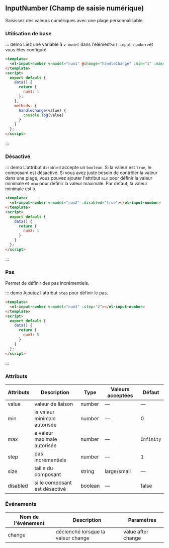 <script>
  export default {
    data() {
      return {
        num1: 1,
        num2: 1,
        num3: 5
      }
    },
    methods: {
      handleChange(value) {
        console.log(value);
      }
    }
  };
</script>

## InputNumber (Champ de saisie numérique)

Saisissez des valeurs numériques avec une plage personnalisable.

### Utilisation de base

::: demo Liez une variable à `v-model` dans l'élément` <el-input-number> `et vous êtes configuré.
```html
<template>
  <el-input-number v-model="num1" @change="handleChange" :min="1" :max="10"></el-input-number>
</template>
<script>
  export default {
    data() {
      return {
        num1: 1
      };
    },
    methods: {
      handleChange(value) {
        console.log(value)
      }
    }
  };
</script>
```
:::

### Désactivé

::: demo L'attribut `disabled` accepte un `boolean`. Si la valeur est `true`, le composant est désactivé. Si vous avez juste besoin de contrôler la valeur dans une plage, vous pouvez ajouter l'attribut `min` pour définir la valeur minimale et` max` pour définir la valeur maximale. Par défaut, la valeur minimale est `0`.
```html
<template>
  <el-input-number v-model="num2" :disabled="true"></el-input-number>
</template>
<script>
  export default {
    data() {
      return {
        num2: 1
      }
    }
  };
</script>
```
:::

### Pas

Permet de définir des pas incrémentiels.

::: demo Ajoutez l'attribut `step` pour définir le pas.
```html
<template>
  <el-input-number v-model="num3" :step="2"></el-input-number>
</template>
<script>
  export default {
    data() {
      return {
        num3: 5
      }
    }
  };
</script>
```
:::

### Attributs
| Attributs      | Description          | Type      | Valeurs acceptées       | Défaut  |
|----| ----| ---| ----| -----|
|value | valeur de liaison | number | — | — |
|min | la valeur minimale autorisée | number | — | 0 |
|max | a valeur maximale autorisée | number | — | `Infinity` |
|step | pas incrémentiels | number | — | 1 |
|size | taille du composant | string | large/small| — |
|disabled| si le composant est désactivé | boolean | — | false |

### Événements
| Nom de l'événement | Description | Paramètres |
|----| ---- | -----|
|change | déclenché lorsque la valeur change | value after change |
